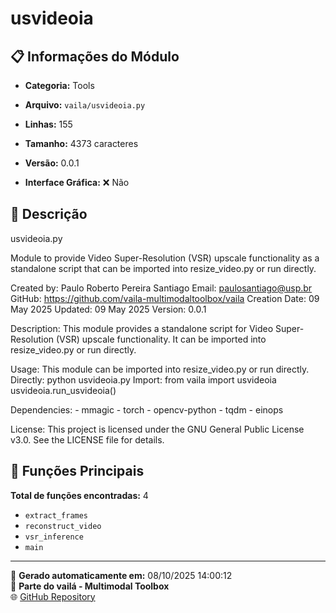 # usvideoia

## 📋 Informações do Módulo

- **Categoria:** Tools
- **Arquivo:** `vaila/usvideoia.py`
- **Linhas:** 155
- **Tamanho:** 4373 caracteres
- **Versão:** 0.0.1

- **Interface Gráfica:** ❌ Não

## 📖 Descrição


usvideoia.py

Module to provide Video Super-Resolution (VSR) upscale functionality as a standalone script
that can be imported into resize_video.py or run directly.

Created by: Paulo Roberto Pereira Santiago
Email: paulosantiago@usp.br
GitHub: https://github.com/vaila-multimodaltoolbox/vaila
Creation Date: 09 May 2025
Updated: 09 May 2025
Version: 0.0.1

Description:
    This module provides a standalone script for Video Super-Resolution (VSR) upscale functionality.
    It can be imported into resize_video.py or run directly.

Usage:
    This module can be imported into resize_video.py or run directly.
    Directly: python usvideoia.py
    Import: from vaila import usvideoia
    usvideoia.run_usvideoia()

Dependencies:
    - mmagic
    - torch
    - opencv-python
    - tqdm
    - einops

License:
    This project is licensed under the GNU General Public License v3.0. See the LICENSE file for details.



## 🔧 Funções Principais

**Total de funções encontradas:** 4

- `extract_frames`
- `reconstruct_video`
- `vsr_inference`
- `main`




---

📅 **Gerado automaticamente em:** 08/10/2025 14:00:12  
🔗 **Parte do vailá - Multimodal Toolbox**  
🌐 [GitHub Repository](https://github.com/vaila-multimodaltoolbox/vaila)
